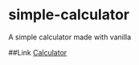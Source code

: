 # simple-calculator
A simple calculator made with vanilla 

##Link
[Calculator](https://deadro22.github.io/simple-calculator)
